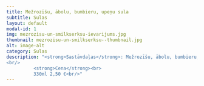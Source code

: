 ```yaml
---
title: Mežrozīšu, ābolu, bumbieru, upeņu sula
subtitle: Sulas
layout: default
modal-id: 1
img: mezrozisu-un-smilkserksu-ievarijums.jpg
thumbnail: mezrozisu-un-smilkserksu--thumbnail.jpg
alt: image-alt
category: Sulas
description: "<strong>Sastāvdaļas</strong>: Mežrozīšu, ābolu, bumbieru, upeņu sula.<br/>
<br/>
          <strong>Cena</strong><br>
          330ml 2,50 €<br/>"
---
```

